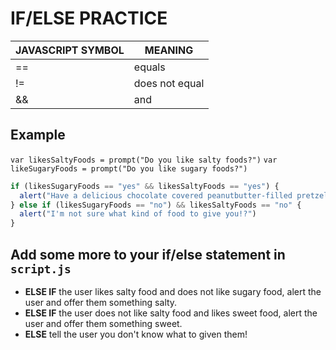 # IF/ELSE PRACTICE

| JAVASCRIPT SYMBOL  |     MEANING     |
|--------------------|-----------------|
|         ==         | equals          |
|         !=         | does not equal  |
|         &&         | and             |


## Example
` var likesSaltyFoods = prompt("Do you like salty foods?") `
` var likeSugaryFoods = prompt("Do you like sugary foods?") `

``` JavaScript
if (likesSugaryFoods == "yes" && likesSaltyFoods == "yes") {
  alert("Have a delicious chocolate covered peanutbutter-filled pretzel!")
} else if (likesSugaryFoods == "no") && likesSaltyFoods == "no" {
  alert("I'm not sure what kind of food to give you!?")
}
```

## Add some more to your if/else statement in `script.js`
* **ELSE IF** the user likes salty food and does not like sugary food, alert the user and offer them something salty.
* **ELSE IF** the user does not like salty food and likes sweet food, alert the user and offer them something sweet.
* **ELSE** tell the user you don't know what to given them!
